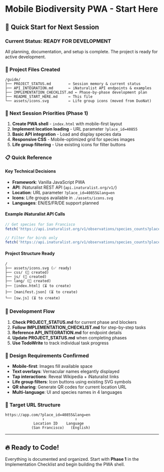 # Mobile Biodiversity PWA - Start Here

## 🚀 Quick Start for Next Session

### Current Status: **READY FOR DEVELOPMENT**

All planning, documentation, and setup is complete. The project is ready for active development.

### 📁 Project Files Created
```
/guide/
├── PROJECT_STATUS.md        ← Session memory & current status
├── API_INTEGRATION.md       ← iNaturalist API endpoints & examples  
├── IMPLEMENTATION_CHECKLIST.md ← Phase-by-phase development plan
├── README_START_HERE.md     ← This file
└── assets/icons.svg         ← Life group icons (moved from DuoNat)
```

### 🎯 Next Session Priorities (Phase 1)
1. **Create PWA shell** - `index.html` with mobile-first layout
2. **Implement location loading** - URL parameter `?place_id=40855`
3. **Basic API integration** - Load and display species data
4. **Responsive CSS** - Mobile-optimized grid for species images
5. **Life group filtering** - Use existing icons for filter buttons

### 📋 Quick Reference

#### Key Technical Decisions
- **Framework**: Vanilla JavaScript PWA
- **API**: iNaturalist REST API (`api.inaturalist.org/v1/`)
- **Location**: URL parameter `?place_id=40855&lang=en`
- **Icons**: Life groups available in `./assets/icons.svg`
- **Languages**: EN/ES/FR/DE support planned

#### Example iNaturalist API Calls
```javascript
// Get species for San Francisco
fetch('https://api.inaturalist.org/v1/observations/species_counts?place_id=40855&per_page=100&locale=en')

// Filter for birds only
fetch('https://api.inaturalist.org/v1/observations/species_counts?place_id=40855&iconic_taxon_id=3&locale=en')
```

#### Project Structure Ready
```
/
├── assets/icons.svg (✅ ready)
├── css/ (📁 created)  
├── js/ (📁 created)
├── lang/ (📁 created)
├── [index.html] (⏳ to create)
├── [manifest.json] (⏳ to create)  
└── [sw.js] (⏳ to create)
```

### 🔄 Development Flow
1. **Check PROJECT_STATUS.md** for current phase and blockers
2. **Follow IMPLEMENTATION_CHECKLIST.md** for step-by-step tasks
3. **Reference API_INTEGRATION.md** for endpoint details
4. **Update PROJECT_STATUS.md** when completing phases
5. **Use TodoWrite** to track individual task progress

### 🎨 Design Requirements Confirmed
- **Mobile-first**: Images fill available space
- **Text overlays**: Vernacular names elegantly displayed
- **Tap interactions**: Reveal Wikipedia + iNaturalist links
- **Life group filters**: Icon buttons using existing SVG symbols
- **QR sharing**: Generate QR codes for current location URL
- **Multi-language**: UI and species names in 4 languages

### 📱 Target URL Structure
```
https://app.com/?place_id=40855&lang=en
                 ↑              ↑
             Location ID    Language
            (San Francisco)   (English)
```

---
## 🔥 Ready to Code!
Everything is documented and organized. Start with **Phase 1** in the Implementation Checklist and begin building the PWA shell.